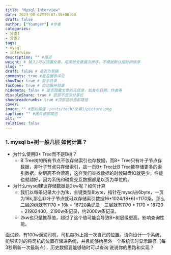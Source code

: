```yaml
---
title: "Mysql Interview"
date: 2023-08-02T19:07:39+08:00
draft: false
author: ["Younger"] #作者
categories:
- 分类1
- 分类2
tags:
- mysql
- interview
description: "" #描述
weight: # 输入1可以顶置文章，用来给文章展示排序，不填就默认按时间排序
slug: ""
draft: false # 是否为草稿
comments: true #是否展示评论
showToc: true # 显示目录
TocOpen: true # 自动展开目录
hidemeta: false # 是否隐藏文章的元信息，如发布日期、作者等
disableShare: true # 底部不显示分享栏
showbreadcrumbs: true #顶部显示当前路径
cover:
image: "" #图片路径：posts/tech/文章1/picture.png
caption: "" #图片底部描述
alt: ""
relative: false
---
```


### 1. mysql b+树一般几层 如何计算？
- 为什么使用B+ Tree而不是B树？
  -  B Tree树的所有节点不仅存储索引也存数据，而B+ Tree只有叶子节点存数据，非叶子节点只存储索引，故一页B+ Tree比B Tree能存储更多的索引数据，树层高不会很高，这样我们查找数据的时候磁盘IO就更少，性能也就越好，因为系统和磁盘交互数据都是以页为单位的。
- 为什么mysql建议存储数据是2kw呢？如何计算
  - 我们以每条记录大小为1k，主键类型8byte，指针在mysql占6byte，一页为16k,那么非叶子节点就可以存储索引数据16*1024/(8+6)=1170条，那么二层的树就有1170 * 16k = 18720条记录，三层就有1170 * 1170 * 18720 = 21902400，2190w条记录，约2000w条记录。
  - 2kw也只是推荐值，超过了这个值可能会导致B+树层级更高，影响查询性能。


面试题，有100w滴滴司机，司机每3s上报一次自己的位置。请你设计一个系统，能够实时的将司机的位置存储进系统，并且能够给另外一个系统实时显示路径（每3秒刷新一次最新点），历史数据要能够随时可以查询
说说你的思路和实现？
